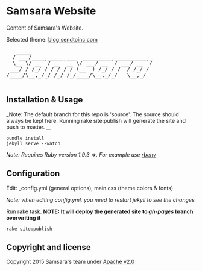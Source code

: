 # Samsara Website

Content of Samsara's Website.

Selected theme: [blog.sendtoinc.com](http://blog.sendtoinc.com)

<pre>
   _____                                      
  / ___/____ _____ ___  _________ __________ _
  \__ \/ __ `/ __ `__ \/ ___/ __ `/ ___/ __ `/
 ___/ / /_/ / / / / / (__  ) /_/ / /  / /_/ / 
/____/\__,_/_/ /_/ /_/____/\__,_/_/   \__,_/  
                                              
</pre>

## Installation & Usage
_Note: The default branch for this repo is 'source'. The source should always be kept here. Running rake site:publish will generate the site and push to master. __
``` 
bundle install
jekyll serve --watch
``` 
_Note: Requires Ruby version 1.9.3 =>. For example use [rbenv](https://github.com/sstephenson/rbenv)_   
    
## Configuration
Edit: _config.yml (general options), main.css (theme colors &amp; fonts)

_Note: when editing _config.yml, you need to restart jekyll to see the changes.__

    
Run rake task. **NOTE: It will deploy the generated site to _gh-pages_ branch overwriting it**    
``` 
rake site:publish
```

## Copyright and license

Copyright 2015 Samsara's team under [Apache v2.0](LICENSE)

